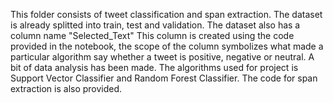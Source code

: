 This folder consists of tweet classification and span extraction. The dataset is already splitted into train, test and validation. 
The dataset also has a column name "Selected_Text"
This column is created using the code provided in the notebook, the scope of the column symbolizes what made a particular 
algorithm say whether a tweet is positive, negative or neutral. 
A bit of data analysis has been made. 
The algorithms used for project is Support Vector Classifier and Random Forest Classifier. 
The code for span extraction is also provided.
